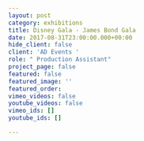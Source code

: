 ```yaml
---
layout: post
category: exhibitions
title: Disney Gala - James Bond Gala
date: 2017-08-31T23:00:00.000+00:00
hide_client: false
client: 'AD Events '
role: " Production Assistant"
project_page: false
featured: false
featured_image: ''
featured_order: 
vimeo_videos: false
youtube_videos: false
vimeo_ids: []
youtube_ids: []

---
```

